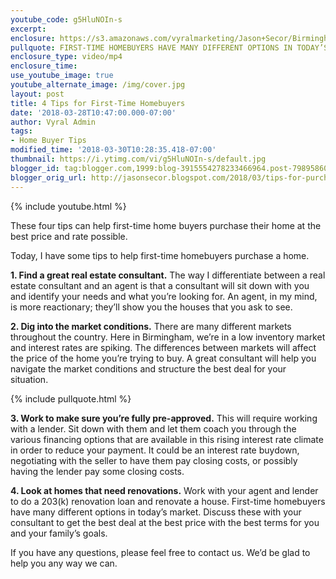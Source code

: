 ```yaml
---
youtube_code: g5HluNOIn-s
excerpt:
enclosure: https://s3.amazonaws.com/vyralmarketing/Jason+Secor/Birmingham+Real+Estate+Tips+for+purchasing+your+1st+home.mp4
pullquote: FIRST-TIME HOMEBUYERS HAVE MANY DIFFERENT OPTIONS IN TODAY’S MARKET.
enclosure_type: video/mp4
enclosure_time:
use_youtube_image: true
youtube_alternate_image: /img/cover.jpg
layout: post
title: 4 Tips for First-Time Homebuyers
date: '2018-03-28T10:47:00.000-07:00'
author: Vyral Admin
tags:
- Home Buyer Tips
modified_time: '2018-03-30T10:28:35.418-07:00'
thumbnail: https://i.ytimg.com/vi/g5HluNOIn-s/default.jpg
blogger_id: tag:blogger.com,1999:blog-3915554278233466964.post-7989586081197528583
blogger_orig_url: http://jasonsecor.blogspot.com/2018/03/tips-for-purchasing-your-1st-home.html
---
```

{% include youtube.html %}

These four tips can help first-time home buyers purchase their home at the best price and rate possible.

Today, I have some tips to help first-time homebuyers purchase a home.

**1. Find a great real estate consultant.** The way I differentiate between a real estate consultant and an agent is that a consultant will sit down with you and identify your needs and what you’re looking for. An agent, in my mind, is more reactionary; they’ll show you the houses that you ask to see.

**2. Dig into the market conditions.** There are many different markets throughout the country. Here in Birmingham, we’re in a low inventory market and interest rates are spiking. The differences between markets will affect the price of the home you’re trying to buy. A great consultant will help you navigate the market conditions and structure the best deal for your situation.

{% include pullquote.html %}

**3. Work to make sure you’re fully pre-approved.** This will require working with a lender. Sit down with them and let them coach you through the various financing options that are available in this rising interest rate climate in order to reduce your payment. It could be an interest rate buydown, negotiating with the seller to have them pay closing costs, or possibly having the lender pay some closing costs.

**4. Look at homes that need renovations.** Work with your agent and lender to do a 203(k) renovation loan and renovate a house.
First-time homebuyers have many different options in today’s market. Discuss these with your consultant to get the best deal at the best price with the best terms for you and your family’s goals.

If you have any questions, please feel free to contact us. We’d be glad to help you any way we can.
